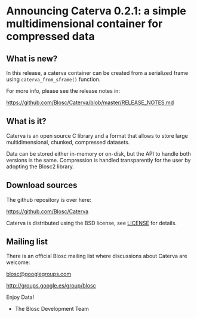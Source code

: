 # Announcing Caterva 0.2.1: a simple multidimensional container for compressed data


## What is new?

In this release, a caterva container can be created from a serialized frame using 
`caterva_from_sframe()` function.

For more info, please see the release notes in:

https://github.com/Blosc/Caterva/blob/master/RELEASE_NOTES.md


## What is it?

Caterva is an open source C library and a format that allows to store large multidimensional,
chunked, compressed datasets.

Data can be stored either in-memory or on-disk, but the API to handle both versions is the same.
Compression is handled transparently for the user by adopting the Blosc2 library.

## Download sources

The github repository is over here:

https://github.com/Blosc/Caterva

Caterva is distributed using the BSD license, see
[LICENSE](https://github.com/Blosc/Caterva/blob/master/LICENSE) for details.

## Mailing list

There is an official Blosc mailing list where discussions about Caterva are welcome:

blosc@googlegroups.com

http://groups.google.es/group/blosc


Enjoy Data!
- The Blosc Development Team
